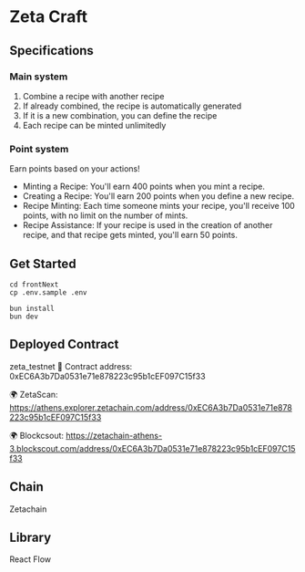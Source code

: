 # Zeta Craft

## Specifications

### Main system
1. Combine a recipe with another recipe
2. If already combined, the recipe is automatically generated
3. If it is a new combination, you can define the recipe
4. Each recipe can be minted unlimitedly 

### Point system
Earn points based on your actions! 
- Minting a Recipe: You'll earn 400 points when you mint a recipe.
- Creating a Recipe: You'll earn 200 points when you define a new recipe.
- Recipe Minting: Each time someone mints your recipe, you'll receive 100 points, with no limit on the number of mints.
- Recipe Assistance: If your recipe is used in the creation of another recipe, and that recipe gets minted, you'll earn 50 points.

## Get Started

```
cd frontNext
cp .env.sample .env
```

```
bun install
bun dev
```
## Deployed Contract

zeta_testnet
📜 Contract address: 0xEC6A3b7Da0531e71e878223c95b1cEF097C15f33

🌍 ZetaScan: https://athens.explorer.zetachain.com/address/0xEC6A3b7Da0531e71e878223c95b1cEF097C15f33

🌍 Blockcsout: https://zetachain-athens-3.blockscout.com/address/0xEC6A3b7Da0531e71e878223c95b1cEF097C15f33

## Chain
Zetachain
## Library
React Flow
